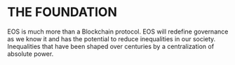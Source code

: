 # THE FOUNDATION
EOS is much more than a Blockchain protocol. EOS will redefine governance as we know it and has the potential to reduce inequalities in our society. Inequalities that have been shaped over centuries by a centralization of absolute power. 